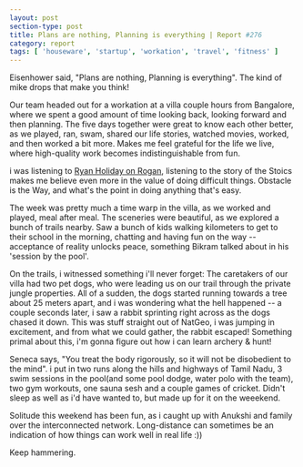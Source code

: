 ```yaml
---
layout: post
section-type: post
title: Plans are nothing, Planning is everything | Report #276
category: report
tags: [ 'houseware', 'startup', 'workation', 'travel', 'fitness' ]
---
```


Eisenhower said, "Plans are nothing, Planning is everything". The kind of mike drops that make you think!

Our team headed out for a workation at a villa couple hours from Bangalore, where we spent a good amount of time looking back, looking forward and then planning. The five days together were great to know each other better, as we played, ran, swam, shared our life stories, watched movies, worked, and then worked a bit more. Makes me feel grateful for the life we live, where high-quality work becomes indistinguishable from fun. 

i was listening to [Ryan Holiday on Rogan](https://www.instagram.com/p/CfMsDEZA_LY/), listening to the story of the Stoics makes me believe even more in the value of doing difficult things. Obstacle is the Way, and what's the point in doing anything that's easy. 

The week was pretty much a time warp in the villa, as we worked and played, meal after meal. The sceneries were beautiful, as we explored a bunch of trails nearby. Saw a bunch of kids walking kilometers to get to their school in the morning, chatting and having fun on the way -- acceptance of reality unlocks peace, something Bikram talked about in his 'session by the pool'.

On the trails, i witnessed something i'll never forget: The caretakers of our villa had two pet dogs, who were leading us on our trail through the private jungle properties. All of a sudden, the dogs started running towards a tree about 25 meters apart, and i was wondering what the hell happened -- a couple seconds later, i saw a rabbit sprinting right across as the dogs chased it down. This was stuff straight out of NatGeo, i was jumping in excitement, and from what we could gather, the rabbit escaped! Something primal about this, i'm gonna figure out how i can learn archery & hunt!

Seneca says, "You treat the body rigorously, so it will not be disobedient to the mind". i put in two runs along the hills and highways of Tamil Nadu, 3 swim sessions in the pool(and some pool dodge, water polo with the team), two gym workouts, one sauna sesh and a couple games of cricket. Didn't sleep as well as i'd have wanted to, but made up for it on the weeekend.

Solitude this weekend has been fun, as i caught up with Anukshi and family over the interconnected network. Long-distance can sometimes be an indication of how things can work well in real life :))

Keep hammering.